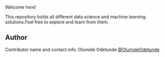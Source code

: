 Welcome here!

This repository holds all different data science and machine learning solutions.Feel free to explore and learn from them.

## Author 
Contributor name and contact info: Olumide Odetunde [@OlumideOdetunde](https://www.linkedin.com/in/olumide-odetunde/)

